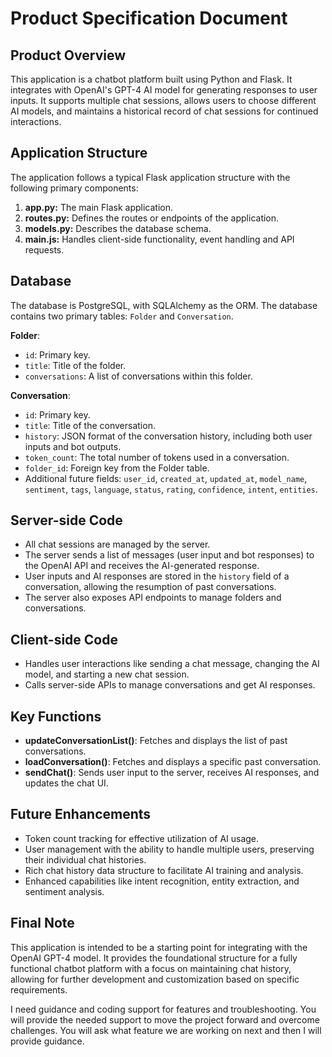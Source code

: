 # Product Specification Document

## Product Overview

This application is a chatbot platform built using Python and Flask. It integrates with OpenAI's GPT-4 AI model for generating responses to user inputs. It supports multiple chat sessions, allows users to choose different AI models, and maintains a historical record of chat sessions for continued interactions.

## Application Structure

The application follows a typical Flask application structure with the following primary components:

1. **app.py:** The main Flask application.
2. **routes.py:** Defines the routes or endpoints of the application.
3. **models.py:** Describes the database schema.
4. **main.js:** Handles client-side functionality, event handling and API requests.

## Database

The database is PostgreSQL, with SQLAlchemy as the ORM. The database contains two primary tables: `Folder` and `Conversation`.

**Folder**:
- `id`: Primary key.
- `title`: Title of the folder.
- `conversations`: A list of conversations within this folder.

**Conversation**:
- `id`: Primary key.
- `title`: Title of the conversation.
- `history`: JSON format of the conversation history, including both user inputs and bot outputs.
- `token_count`: The total number of tokens used in a conversation.
- `folder_id`: Foreign key from the Folder table.
- Additional future fields: `user_id`, `created_at`, `updated_at`, `model_name`, `sentiment`, `tags`, `language`, `status`, `rating`, `confidence`, `intent`, `entities`.

## Server-side Code

- All chat sessions are managed by the server. 
- The server sends a list of messages (user input and bot responses) to the OpenAI API and receives the AI-generated response.
- User inputs and AI responses are stored in the `history` field of a conversation, allowing the resumption of past conversations.
- The server also exposes API endpoints to manage folders and conversations.

## Client-side Code

- Handles user interactions like sending a chat message, changing the AI model, and starting a new chat session.
- Calls server-side APIs to manage conversations and get AI responses.

## Key Functions

- **updateConversationList()**: Fetches and displays the list of past conversations.
- **loadConversation()**: Fetches and displays a specific past conversation.
- **sendChat()**: Sends user input to the server, receives AI responses, and updates the chat UI.

## Future Enhancements

- Token count tracking for effective utilization of AI usage.
- User management with the ability to handle multiple users, preserving their individual chat histories.
- Rich chat history data structure to facilitate AI training and analysis.
- Enhanced capabilities like intent recognition, entity extraction, and sentiment analysis.

## Final Note

This application is intended to be a starting point for integrating with the OpenAI GPT-4 model. It provides the foundational structure for a fully functional chatbot platform with a focus on maintaining chat history, allowing for further development and customization based on specific requirements.

I need guidance and coding support for features and troubleshooting.  You will provide the needed support to move the project forward and overcome challenges.  You will ask what feature we are working on next and then I will provide guidance.